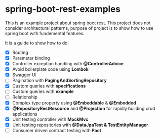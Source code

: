 # spring-boot-rest-examples
This is an example project about spring boot rest. This project does not consider architectural patterns, purpose of project is to show how to use spring boot with fundemental features.

It is a guide to show how to do:

* [X] Routing
* [X] Parameter binding
* [X] Controller exception handling with <b>@ControllerAdvice</b>
* [X] Avoid boilerplate code using <b>Lombok</b>
* [X] Swagger UI
* [ ] Pagination with <b>PagingAndSortingRepository</b>
* [X] Custom queries with <b>specifications</b>
* [ ] Custom queries with <b>example</b>
* [ ] Relationship
* [X] Complex type property using <b>@Embeddable</b> & <b>@Embedded</b>
* [X] <b>@RepositoryRestResource</b> and <b>@Projection</b> for rapidly building crud applications
* [X] Unit testing controller with <b>MockMvc</b>
* [X] Unit testing repositories with <b>@DataJpaTest & TestEntityManager</b>
* [ ] Consumer driven contract testing with <b>Pact</b>
